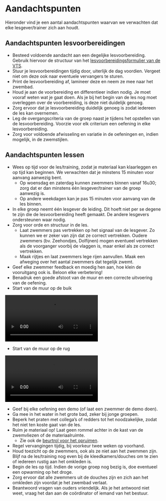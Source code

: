 # Aandachtspunten

Hieronder vind je een aantal aandachtspunten waarvan we verwachten dat elke lesgever/trainer zich aan houdt.

## Aandachtspunten lesvoorbereidingen

- Besteed voldoende aandacht aan een degelijke lesvoorbereiding. Gebruik hiervoor de structuur van het [lesvoorbereidingsformulier van de VTS](/bible/Lesfiche_leeg.docx ':ignore').
- Stuur je lesvoorbereidingen tijdig door, uiterlijk de dag voordien. Vergeet niet om deze ook naar eventuele vervangers te sturen.
- Print de lesvoorbereiding af, lamineer deze en neem ze mee naar het zwembad.
- Houd je aan de voorbereiding en differentieer indien nodig. Je moet vooraf weten wat je gaat doen. Als je bij het begin van de les nog moet overleggen over de voorbereiding, is deze niet duidelijk genoeg.
- Zorg ervoor dat je lesvoorbereiding duidelijk genoeg is zodat iedereen de les kan overnemen.
- Leg de overgangscriteria van de groep naast je tijdens het opstellen van de lesvoorbereiding. Voorzie voor elk criterium een oefening in elke lesvoorbereiding.
- Zorg voor voldoende afwisseling en variatie in de oefeningen en, indien mogelijk, in de zwemstijlen.

## Aandachtspunten lessen

- Wees op tijd voor de les/training, zodat je materiaal kan klaarleggen en op tijd kan beginnen. We verwachten dat je minstens 15 minuten voor aanvang aanwezig bent.
  - Op woensdag en zaterdag kunnen zwemmers binnen vanaf 16u30; zorg dat er dan minstens één lesgever/trainer van de groep aanwezig is.
  - Op andere weekdagen kan je pas 15 minuten voor aanvang van de les binnen.
- In elke groep neemt één lesgever de leiding. Dit hoeft niet per se degene te zijn die de lesvoorbereiding heeft gemaakt. De andere lesgevers ondersteunen waar nodig.
- Zorg voor orde en structuur in de les.
  - Laat zwemmers pas vertrekken op het signaal van de lesgever. Zo kunnen we er zeker van zijn dat ze correct vertrekken. Oudere zwemmers (bv. Zeehondjes, Dolfijnen) mogen eventueel vertrekken als de voorganger voorbij de vlaggen is, maar enkel als ze correct vertrekken.
  - Maak rijtjes en laat zwemmers lege rijen aanvullen. Maak een afweging over het aantal zwemmers dat tegelijk zwemt.
- Geef elke zwemmer feedback en moedig hen aan, hoe klein de vooruitgang ook is. Beloon elke verbetering!
- Benadruk een goede afstoot van de muur en een correcte uitvoering van de oefening.
- Start van de muur op de buik

![Start van de muur op de buik](/bible/azl_academy/Afstoten_buik.mp4 ':include :type=video controls muted loop width=50%')

- Start van de muur op de rug

![Start van de muur op de rug](/bible/azl_academy/Afstoten_rug.mp4 ':include :type=video controls muted loop width=50%')

- Geef bij elke oefening een demo (of laat een zwemmer de demo doen).
- Ga mee in het water in het grote bad, zeker bij jonge groepen.
- Beperk het praten met collega’s of redders tot het noodzakelijke, zodat het niet ten koste gaat van de les.
- Ruim je materiaal op! Laat geen rommel achter in de kast van de zwemvliezen of de materiaalruimte.
  - Zie ook de [beurtrol voor het opruimen](/bible/trainers/materiaal#beurtrol-opruimen-materiaal).
- Regel vervangingen tijdig, bij voorkeur twee weken op voorhand.
- Houd toezicht op de zwemmers, ook als ze niet aan het zwemmen zijn. Blijf na de les/training nog even bij de kleedkamers/douches om te zien of iedereen rustig aan het omkleden is.
- Begin de les op tijd. Indien de vorige groep nog bezig is, doe eventueel een opwarming op het droge.
- Zorg ervoor dat alle zwemmers uit de douches zijn en zich aan het omkleden zijn voordat je het zwembad verlaat.
- Beantwoord vragen van ouders vriendelijk. Als je het antwoord niet weet, vraag het dan aan de coördinator of iemand van het bestuur.
